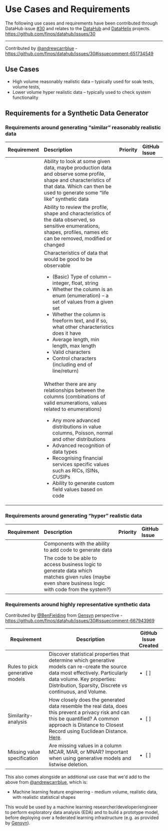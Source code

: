 # Use Cases and Requirements

The following use cases and requirements have been contributed through DataHub issue [#30](https://github.com/finos/datahub/issues/30) and relates to the [DataHub](https://github.com/finos/datahub) and [DataHelix](https://github.com/finos/datahub) projects.
https://github.com/finos/datahub/issues/30

---
Contributed by [@andrewcarrblue](https://github.com/andrewcarrblue) - https://github.com/finos/datahub/issues/30#issuecomment-651734549

## Use Cases
* High volume reasonably realistic data – typically used for soak tests, volume tests,
* Lower volume hyper realistic data – typically used to check system functionality
 
## Requirements for a Synthetic Data Generator
### Requirements around generating “similar” reasonably realistic data
| Requirement | Description | Priority | GitHub Issue |
|:-----|:-----|:-----|:-----|
| | Ability to look at some given data, maybe production data and observe some profile, shape and characteristics of that data.  Which can then be used to generate some “life like” synthetic data |
| | Ability to review the profile, shape and characteristics of the data observed, so sensitive enumerations, shapes, profiles, names etc can be removed, modified or changed |
| | Characteristics of data that would be good to be observable<ul><li>(Basic) Type of column – integer, float, string</li><li>Whether the column is an enum (enumeration) – a set of values from a given set</li><li>Whether the column is freeform text, and if so, what other characteristics does it have</li><li>Average length, min length, max length</li><li>Valid characters</li><li>Control characters (including end of line/return)</li></ul> |
| | Whether there are any relationships between the columns (combinations of valid enumerations, values related to enumerations)<ul><li>Any more advanced distributions in value columns, Poisson, normal and other distributions</li><li>Advanced recognition of data types</li><li>Recognising financial services specific values such as RICs, ISINs, CUSIPs</li><li>Ability to generate custom field values based on code</li></ul> |

### Requirements around generating “hyper” realistic data
| Requirement | Description | Priority | GitHub Issue |
|:-----|:-----|:-----|:-----|
| | Components with the ability to add code to generate data |
| | The code to be able to access business logic to generate data which matches given rules (maybe even share business logic with code from the system?) |

### Requirements around highly representative synthetic data

Contributed by [@BenFielding](https://github.com/BenFielding) from [Gensyn](https://www.gensyn.ai/) perspective - https://github.com/finos/datahub/issues/30#issuecomment-667943969

| Requirement | Description | GitHub Issue Created |
|---------- |------------- |----------|
| Rules to pick generative models | Discover statistical properties that determine which generative models can re-create the source data most effectively. Particularly data volume. Key properties: Distribution, Sparsity, Discrete vs continuous, and Volume. | <ul><li>[ ] </li></ul> |
| Similarity-analysis | How closely does the generated data resemble the real data, does this prevent a privacy risk and can this be quantified? A common approach is Distance to Closest Record using Euclidean Distance. [Here](https://arxiv.org/abs/1806.03384). | <ul><li>[ ] </li></ul> |
| Missing value specification | Are missing values in a column MCAR, MAR, or MNAR? Important when using generative models and listwise deletion. | <ul><li>[ ] </li></ul> |

This also comes alongside an additional use case that we'd add to the above from [@andrewcarrblue](https://github.com/andrewcarrblue), which is:

- Machine learning feature engineering - medium volume, realistic data, with realistic statistical shapes

This would be used by a machine learning researcher/developer/engineer to perform exploratory data analysis (EDA) and to build a prototype model, before deploying over a federated learning infrastructure (e.g. as provided by [Gensyn](https://www.gensyn.ai/)).